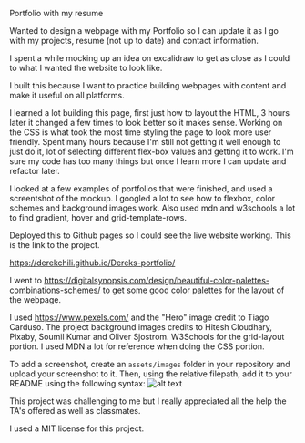 <Portfolio>

Portfolio with my resume

Wanted to design a webpage with my Portfolio so I can update it as I go with my projects, resume (not up to date) and contact information.

I spent a while mocking up an idea on excalidraw to get as close as I could to what I wanted the website to look like.

I built this because I want to practice building webpages with content and make it useful on all platforms.

I learned a lot building this page, first just how to layout the HTML, 3 hours later it changed a few times to look better so it makes sense. Working on the CSS is what took the most time styling the page to look more user friendly. Spent many hours because I'm still not getting it well enough to just do it, lot of selecting different flex-box values and getting it to work. I'm sure my code has too many things but once I learn more I can update and refactor later.

I looked at a few examples of portfolios that were finished, and used a screentshot of the mockup. I googled a lot to see how to flexbox, color schemes and background images work. Also used mdn and w3schools a lot to find gradient, hover and grid-template-rows.

Deployed this to Github pages so I could see the live website working. This is the link to the project.

https://derekchili.github.io/Dereks-portfolio/

I went to https://digitalsynopsis.com/design/beautiful-color-palettes-combinations-schemes/ to get some good color palettes for the layout of the webpage.

I used https://www.pexels.com/ and the "Hero" image credit to Tiago Carduso. The project background images credits to Hitesh Cloudhary, Pixaby, Soumil Kumar and Oliver Sjostrom.
W3Schools for the grid-layout portion. I used MDN a lot for reference when doing the CSS portion.

To add a screenshot, create an `assets/images` folder in your repository and upload your screenshot to it. Then, using the relative filepath, add it to your README using the following syntax:
![alt text](./images/screenshot.png)

This project was challenging to me but I really appreciated all the help the TA's offered as well as classmates.

I used a MIT license for this project.
